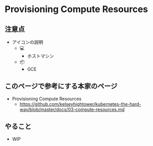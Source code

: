 # Provisioning Compute Resources

## 注意点

+ アイコンの説明
  + :computer:
    + ホストマシン
  + :package:
    + GCE

## このページで参考にする本家のページ

+ Provisioning Compute Resources
  + https://github.com/kelseyhightower/kubernetes-the-hard-way/blob/master/docs/03-compute-resources.md

## やること

+ WIP
